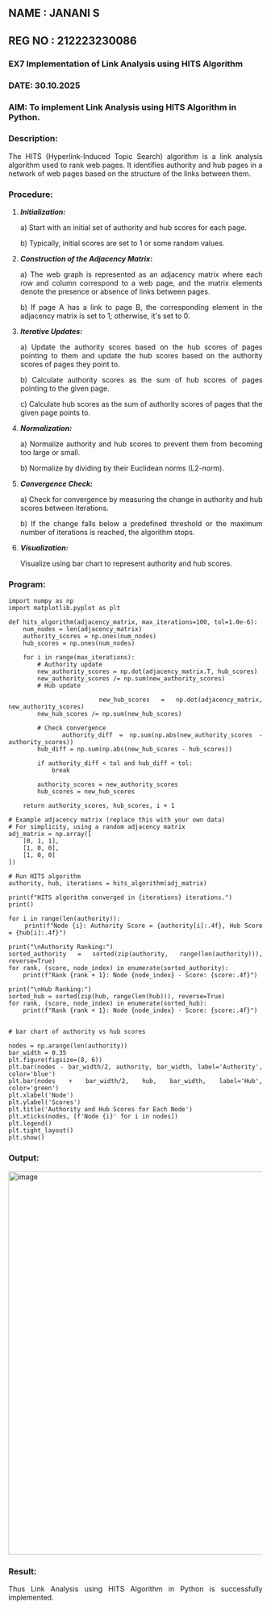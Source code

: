 ## NAME : JANANI S
## REG NO : 212223230086
### EX7 Implementation of Link Analysis using HITS Algorithm
### DATE: 30.10.2025
### AIM: To implement Link Analysis using HITS Algorithm in Python.
### Description:
<div align = "justify">
The HITS (Hyperlink-Induced Topic Search) algorithm is a link analysis algorithm used to rank web pages. It identifies authority and hub pages 
in a network of web pages based on the structure of the links between them.

### Procedure:
1. ***Initialization:***
    <p>    a) Start with an initial set of authority and hub scores for each page.
    <p>    b) Typically, initial scores are set to 1 or some random values.
  
2. ***Construction of the Adjacency Matrix:***
    <p>    a) The web graph is represented as an adjacency matrix where each row and column correspond to a web page, and the matrix elements denote the presence or absence of links between pages.
    <p>    b) If page A has a link to page B, the corresponding element in the adjacency matrix is set to 1; otherwise, it's set to 0.

3. ***Iterative Updates:***
    <p>    a) Update the authority scores based on the hub scores of pages pointing to them and update the hub scores based on the authority scores of pages they point to.
    <p>    b) Calculate authority scores as the sum of hub scores of pages pointing to the given page.
    <p>    c) Calculate hub scores as the sum of authority scores of pages that the given page points to.

4. ***Normalization:***
    <p>    a) Normalize authority and hub scores to prevent them from becoming too large or small.
    <p>    b) Normalize by dividing by their Euclidean norms (L2-norm).

5. ***Convergence Check:***
    <p>    a) Check for convergence by measuring the change in authority and hub scores between iterations.
    <p>    b) If the change falls below a predefined threshold or the maximum number of iterations is reached, the algorithm stops.

6. ***Visualization:***
    <p>    Visualize using bar chart to represent authority and hub scores.

### Program:
```
import numpy as np
import matplotlib.pyplot as plt

def hits_algorithm(adjacency_matrix, max_iterations=100, tol=1.0e-6):
    num_nodes = len(adjacency_matrix)
    authority_scores = np.ones(num_nodes)
    hub_scores = np.ones(num_nodes)

    for i in range(max_iterations):
        # Authority update
        new_authority_scores = np.dot(adjacency_matrix.T, hub_scores)
        new_authority_scores /= np.sum(new_authority_scores)
        # Hub update

        new_hub_scores = np.dot(adjacency_matrix, new_authority_scores)
        new_hub_scores /= np.sum(new_hub_scores)

        # Check convergence
        authority_diff = np.sum(np.abs(new_authority_scores - authority_scores))
        hub_diff = np.sum(np.abs(new_hub_scores - hub_scores))

        if authority_diff < tol and hub_diff < tol:
            break

        authority_scores = new_authority_scores
        hub_scores = new_hub_scores

    return authority_scores, hub_scores, i + 1

# Example adjacency matrix (replace this with your own data)
# For simplicity, using a random adjacency matrix
adj_matrix = np.array([
    [0, 1, 1],
    [1, 0, 0],
    [1, 0, 0]
])

# Run HITS algorithm
authority, hub, iterations = hits_algorithm(adj_matrix)

print(f"HITS algorithm converged in {iterations} iterations.")
print()

for i in range(len(authority)):
    print(f"Node {i}: Authority Score = {authority[i]:.4f}, Hub Score = {hub[i]:.4f}")

print("\nAuthority Ranking:")
sorted_authority = sorted(zip(authority, range(len(authority))), reverse=True)
for rank, (score, node_index) in enumerate(sorted_authority):
    print(f"Rank {rank + 1}: Node {node_index} - Score: {score:.4f}")

print("\nHub Ranking:")
sorted_hub = sorted(zip(hub, range(len(hub))), reverse=True)
for rank, (score, node_index) in enumerate(sorted_hub):
    print(f"Rank {rank + 1}: Node {node_index} - Score: {score:.4f}")


# bar chart of authority vs hub scores

nodes = np.arange(len(authority))
bar_width = 0.35
plt.figure(figsize=(8, 6))
plt.bar(nodes - bar_width/2, authority, bar_width, label='Authority', color='blue')
plt.bar(nodes + bar_width/2, hub, bar_width, label='Hub', color='green')
plt.xlabel('Node')
plt.ylabel('Scores')
plt.title('Authority and Hub Scores for Each Node')
plt.xticks(nodes, [f'Node {i}' for i in nodes])
plt.legend()
plt.tight_layout()
plt.show()
```
### Output:
<img width="801" height="760" alt="image" src="https://github.com/user-attachments/assets/7a48cae7-9a27-4f2a-aac4-cfb8503aa1ff" />

### Result:
Thus Link Analysis using HITS Algorithm in Python is successfully implemented.
